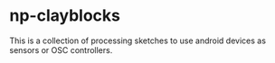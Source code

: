 np-clayblocks
==============
This is a collection of processing sketches to use android devices as sensors or OSC controllers.
